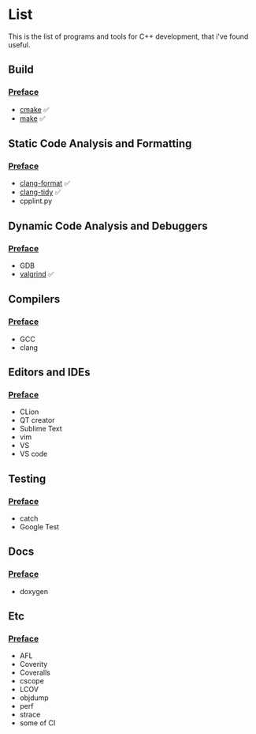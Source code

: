 # List
This is the list of programs and tools for C++ development, 
that i've found useful.

## Build

### [Preface](build/README.md)

- [cmake](build/CMake.md) :white_check_mark:
- [make](build/make.md) :white_check_mark:

## Static Code Analysis and Formatting

### [Preface](static-analysis/README.md)

- [clang-format](static-analysis/clang-format.md) :white_check_mark:
- [clang-tidy](static-analysis/clang-tidy.md) :white_check_mark:
- cpplint.py

## Dynamic Code Analysis and Debuggers

### [Preface](dynamic-analysis/README.md)

- GDB
- [valgrind](dynamic-analysis/valgrind.md) :white_check_mark:

## Compilers

### [Preface](compilers/README.md)

- GCC
- clang

## Editors and IDEs

### [Preface](editors-and-ides/README.md)

- CLion
- QT creator
- Sublime Text
- vim
- VS
- VS code

## Testing

### [Preface](testing/README.md)

- catch
- Google Test

## Docs

### [Preface](docs/README.md)

- doxygen 

## Etc

### [Preface](etc/README.md)

- AFL
- Coverity
- Coveralls
- cscope
- LCOV
- objdump
- perf
- strace
- some of CI
